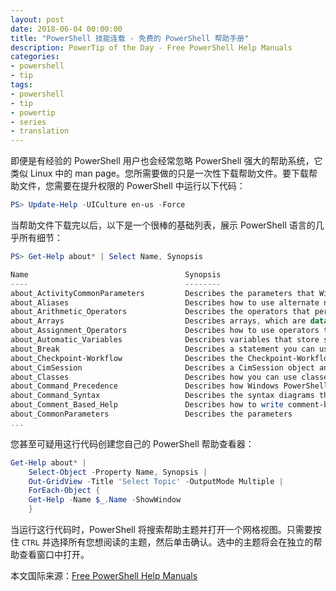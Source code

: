```yaml
---
layout: post
date: 2018-06-04 00:00:00
title: "PowerShell 技能连载 - 免费的 PowerShell 帮助手册"
description: PowerTip of the Day - Free PowerShell Help Manuals
categories:
- powershell
- tip
tags:
- powershell
- tip
- powertip
- series
- translation
---
```

即便是有经验的 PowerShell 用户也会经常忽略 PowerShell 强大的帮助系统，它类似 Linux 中的 man page。您所需要做的只是一次性下载帮助文件。要下载帮助文件，您需要在提升权限的 PowerShell 中运行以下代码：

```powershell
PS> Update-Help -UICulture en-us -Force
```

当帮助文件下载完以后，以下是一个很棒的基础列表，展示 PowerShell 语言的几乎所有细节：

```powershell
PS> Get-Help about* | Select Name, Synopsis

Name                                   Synopsis                                
----                                   --------                                
about_ActivityCommonParameters         Describes the parameters that Windows...
about_Aliases                          Describes how to use alternate names ...
about_Arithmetic_Operators             Describes the operators that perform ...
about_Arrays                           Describes arrays, which are data stru...
about_Assignment_Operators             Describes how to use operators to ass...
about_Automatic_Variables              Describes variables that store state ...
about_Break                            Describes a statement you can use to ...
about_Checkpoint-Workflow              Describes the Checkpoint-Workflow act...
about_CimSession                       Describes a CimSession object and the...
about_Classes                          Describes how you can use classes to ...
about_Command_Precedence               Describes how Windows PowerShell dete...
about_Command_Syntax                   Describes the syntax diagrams that ar...
about_Comment_Based_Help               Describes how to write comment-based ...
about_CommonParameters                 Describes the parameters 
...  
```

您甚至可疑用这行代码创建您自己的 PowerShell 帮助查看器：

```powershell
Get-Help about* | 
    Select-Object -Property Name, Synopsis |
    Out-GridView -Title 'Select Topic' -OutputMode Multiple |
    ForEach-Object {
    Get-Help -Name $_.Name -ShowWindow
    }
```

当运行这行代码时，PowerShell 将搜索帮助主题并打开一个网格视图。只需要按住 `CTRL` 并选择所有您想阅读的主题，然后单击确认。选中的主题将会在独立的帮助查看窗口中打开。

<!--more-->
本文国际来源：[Free PowerShell Help Manuals](http://community.idera.com/powershell/powertips/b/tips/posts/free-powershell-help-manuals)
